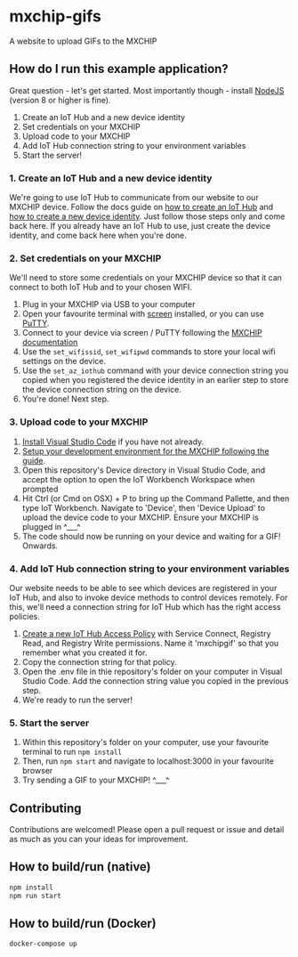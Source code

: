 # mxchip-gifs

A website to upload GIFs to the MXCHIP

## How do I run this example application?

Great question - let's get started. Most importantly though - install [NodeJS](https://nodejs.org) (version 8 or higher is fine).

1. Create an IoT Hub and a new device identity
2. Set credentials on your MXCHIP
3. Upload code to your MXCHIP
4. Add IoT Hub connection string to your environment variables
5. Start the server!

### 1. Create an IoT Hub and a new device identity

We're going to use IoT Hub to communicate from our website to our MXCHIP device. Follow the docs guide on [how to create an IoT Hub](https://docs.microsoft.com/en-us/azure/iot-hub/quickstart-send-telemetry-node#create-an-iot-hub) and [how to create a new device identity](https://docs.microsoft.com/en-us/azure/iot-hub/quickstart-send-telemetry-node#register-a-device). Just follow those steps only and come back here. If you already have an IoT Hub to use, just create the device identity, and come back here when you're done. 

### 2. Set credentials on your MXCHIP

We'll need to store some credentials on your MXCHIP device so that it can connect to both IoT Hub and to your chosen WIFI.

1. Plug in your MXCHIP via USB to your computer
2. Open your favourite terminal with [screen](https://linuxize.com/post/how-to-use-linux-screen/) installed, or you can use [PuTTY](https://www.putty.org/).
3. Connect to your device via screen / PuTTY following the [MXCHIP documentation](https://microsoft.github.io/azure-iot-developer-kit/docs/use-configuration-mode/)
4. Use the `set_wifissid`, `set_wifipwd` commands to store your local wifi settings on the device. 
5. Use the `set_az_iothub` command with your device connection string you copied when you registered the device identity in an earlier step to store the device connection string on the device.
6. You're done! Next step.

### 3. Upload code to your MXCHIP

1. [Install Visual Studio Code](https://code.visualstudio.com/docs/setup/setup-overview) if you have not already.
2. [Setup your development environment for the MXCHIP following the guide](https://microsoft.github.io/azure-iot-developer-kit/docs/get-started/).
3. Open this repository's Device directory in Visual Studio Code, and accept the option to open the IoT Workbench Workspace when prompted
4. Hit Ctrl (or Cmd on OSX) + P to bring up the Command Pallette, and then type IoT Workbench. Navigate to 'Device', then 'Device Upload' to upload the device code to your MXCHIP. Ensure your MXCHIP is plugged in ^___^
5. The code should now be running on your device and waiting for a GIF! Onwards.

### 4. Add IoT Hub connection string to your environment variables

Our website needs to be able to see which devices are registered in your IoT Hub, and also to invoke device methods to control devices remotely. For this, we'll need a connection string for IoT Hub which has the right access policies.

1. [Create a new IoT Hub Access Policy](https://docs.microsoft.com/en-us/azure/iot-hub/iot-hub-devguide-security#access-control-and-permissions) with Service Connect, Registry Read, and Registry Write permissions. Name it 'mxchipgif' so that you remember what you created it for.
2. Copy the connection string for that policy.
3. Open the .env file in thie repository's folder on your computer in Visual Studio Code. Add the connection string value you copied in the previous step.
4. We're ready to run the server!

### 5. Start the server

1. Within this repository's folder on your computer, use your favourite terminal to run `npm install` 
2. Then, run `npm start` and navigate to localhost:3000 in your favourite browser
3. Try sending a GIF to your MXCHIP! ^___^

## Contributing

Contributions are welcomed! Please open a pull request or issue and detail as much as you can your ideas for improvement.

## How to build/run (native)

```bash
npm install
npm run start
```

## How to build/run (Docker)

```bash
docker-compose up
```
